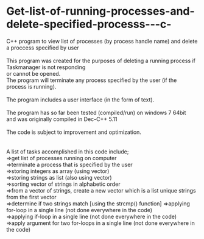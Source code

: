 # Get-list-of-running-processes-and-delete-specified-processs---c-
C++ program to view list of processes (by process handle name) and delete a proccess specified by user <br />
<br />
This program was created for the purposes of deleting a running process if Taskmanager is not responding <br />
or cannot be opened. <br />
The program will terminate any process specified by the user (if the process is running). <br />
<br />
The program includes a user interface (in the form of text). <br />
<br />
The program has so far been tested (compiled/run) on windows 7 64bit <br />
and was originally compiled in Dec-C++ 5.11 <br />
<br />
The code is subject to improvement and optimization. <br />
<br />
<br />
A list of tasks accomplished in this code include;<br />
=>get list of processes running on computer <br />
=>terminate a process that is specified by the user <br />
=>storing integers as array (using vector) <br />
=>storing strings as list (also using vector) <br />
=>sorting vector of strings in alphabetic order <br />
=>from a vector of strings, create a new vector which is a list unique strings from the first vector <br />
=>determine if two strings match [using the strcmp() function] 
=>applying for-loop in a single line (not done everywhere in the code)<br />
=>applying if-loop in a single line (not done everywhere in the code) <br />
=>apply argument for two for-loops in a single line (not done everywhere in the code)<br />

